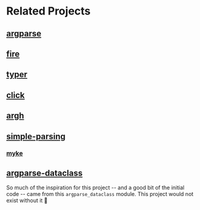 # Related Projects

## [argparse](https://docs.python.org/3/library/argparse.html)

## [fire](https://github.com/google/python-fire)

## [typer](https://github.com/tiangolo/typer)

## [click](https://github.com/pallets/click)

## [argh](https://github.com/neithere/argh)

## [simple-parsing](https://github.com/lebrice/SimpleParsing)

### [myke](https://github.com/fresh2dev/myke)

## [argparse-dataclass](https://github.com/mivade/argparse_dataclass)

So much of the inspiration for this project -- and a good bit of the initial code -- came from this `argparse_dataclass` module. This project would not exist without it :pray:
